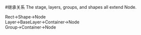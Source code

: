#继承关系
The stage, layers, groups, and shapes all extend Node.     

Rect->Shape->Node  
Layer->BaseLayer->Container->Node    
Group->Container->Node